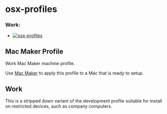 # osx-profiles

### Work:
- [![osx-profiles](https://github.com/niall-byrne/osx-profiles/actions/workflows/push.yml/badge.svg?branch=work)](https://github.com/niall-byrne/osx-profiles/actions/workflows/push.yml)

## Mac Maker Profile

Work Mac Maker machine profile.

Use [Mac Maker](https://github.com/osx-provisioner/mac_maker) to apply this profile to a Mac that is ready to setup.

## Work

This is a stripped down variant of the development profile suitable for install on restricted devices, such as company computers.
